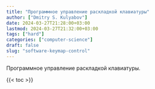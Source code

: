 ```yaml
---
title: "Программное управление раскладкой клавиатуры"
author: ["Dmitry S. Kulyabov"]
date: 2024-03-27T21:28:00+03:00
lastmod: 2024-03-27T21:32:00+03:00
tags: ["hard"]
categories: ["computer-science"]
draft: false
slug: "software-keymap-control"
---
```


Программное управление раскладкой клавиатуры.

<!--more-->

{{< toc >}}
